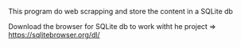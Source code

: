 This program do web scrapping and store the content in a SQLite db

Download the browser for SQLite db to work witht he project => https://sqlitebrowser.org/dl/
